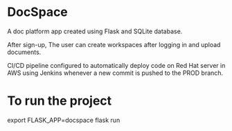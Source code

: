 # DocSpace

A doc platform app created using Flask and SQLite database.

After sign-up, The user can create workspaces after logging in and upload documents.

CI/CD pipeline configured to automatically deploy code on Red Hat server in AWS using Jenkins whenever a new commit is pushed to the PROD branch.

# To run the project

export FLASK_APP=docspace
flask run
